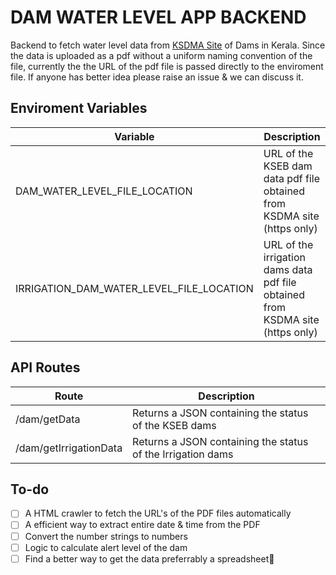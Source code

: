 # DAM WATER LEVEL APP BACKEND
Backend to fetch water level data from [KSDMA Site](https://sdma.kerala.gov.in/dam-water-level/) of Dams in Kerala.
Since the data is uploaded as a pdf without a uniform naming convention of the file, currently the the URL of the pdf file is passed directly to the enviroment file. If anyone has better idea please raise an issue & we can discuss it.

## Enviroment Variables
Variable | Description
---------|------------
DAM_WATER_LEVEL_FILE_LOCATION | URL of the KSEB dam data pdf file obtained from KSDMA site (https only)
IRRIGATION_DAM_WATER_LEVEL_FILE_LOCATION | URL of the irrigation dams data pdf file obtained from KSDMA site (https only)
## API Routes
Route | Description
------|------------
/dam/getData| Returns a JSON containing the status of the KSEB dams
/dam/getIrrigationData| Returns a JSON containing the status of the Irrigation dams

## To-do
- [ ] A HTML crawler to fetch the URL's of the PDF files automatically
- [ ] A efficient way to extract entire date & time from the PDF
- [ ] Convert the number strings to numbers
- [ ] Logic to calculate alert level of the dam
- [ ] Find a better way to get the data preferrably a spreadsheet🥲